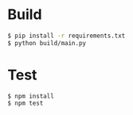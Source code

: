 # Build

```sh
$ pip install -r requirements.txt
$ python build/main.py
```

# Test

```
$ npm install
$ npm test
```
